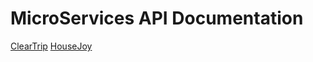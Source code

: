 # MicroServices API Documentation

[ClearTrip](https://github.com/appsflyio/micro-module-documentations/blob/master/cleartrip.md)
[HouseJoy](https://github.com/appsflyio/micro-module-documentations/blob/master/housejoy.md)
